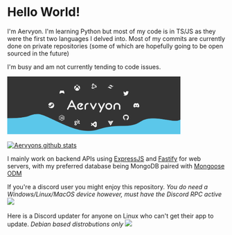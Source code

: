 # Hello World!

I'm Aervyon. I'm learning Python but most of my code is in TS/JS as they were the first two languages I delved into.
Most of my commits are currently done on private repositories (some of which are hopefully going to be open sourced in the future)

I'm busy and am not currently tending to code issues.

<p>
    <img src="https://github.com/Aervyon/Aervyon/blob/master/Banner.svg?raw=true" alt="A small banner, you aren't missing much" width="400px"></i>
</p>


[![Aervyons github stats](https://github-readme-stats.vercel.app/api?username=Aervyon&hide=["contribs","issues","prs"]&show_icons=true&hide_rank=true&bg_color=464646&text_color=ffffff&title_color=77C8FF)](https://github.com/Aerrvyon)

I mainly work on backend APIs using <a href="https://expressjs.com">ExpressJS</a> and <a href="https://fastify.io">Fastify</a> for web servers, with my preferred database being MongoDB paired with <a href="https://https://mongoosejs.com/">Mongoose ODM</a>

If you're a discord user you might enjoy this repository. *You do need a Windows/Linux/MacOS device however, must have the Discord RPC active*
<a href="https://github.com/Aervyon/jsLiam">
  <img src="https://github-readme-stats.vercel.app/api/pin/?username=Aervyon&repo=jsLiam&bg_color=464646&text_color=ffffff&title_color=77C8FF" />
</a>

Here is a Discord updater for anyone on Linux who can't get their app to update. *Debian based distrobutions only*
<a href="https://github.com/Aervyon/discord-updaters">
  <img src="https://github-readme-stats.vercel.app/api/pin/?username=Aervyon&repo=discord-updaters&bg_color=464646&text_color=ffffff&title_color=77C8FF" />
</a>
